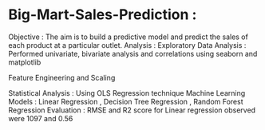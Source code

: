# Big-Mart-Sales-Prediction : 
Objective : The aim is to build a predictive model and predict the sales of each product at a particular outlet.
Analysis :
Exploratory Data Analysis : Performed univariate, bivariate analysis and correlations using seaborn and matplotlib

Feature Engineering and Scaling

Statistical Analysis : Using OLS Regression technique
Machine Learning Models : Linear Regression , Decision Tree Regression , Random Forest Regression
Evaluation : RMSE and R2 score for Linear regression observed were 1097 and 0.56
